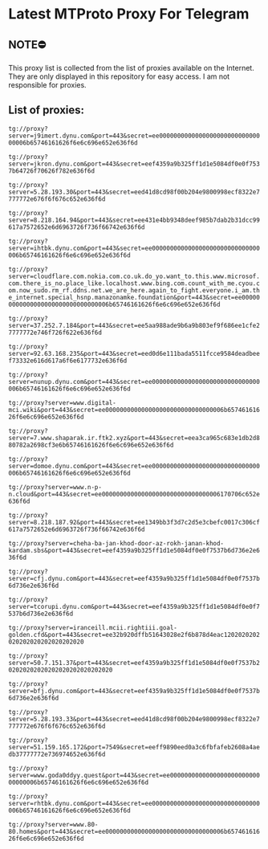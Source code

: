 # Latest MTProto Proxy For Telegram

## NOTE⛔

This proxy list is collected from the list of proxies available on the Internet. They are only displayed in this repository for easy access. I am not responsible for proxies.

## List of proxies:

`tg://proxy?server=j9imert.dynu.com&port=443&secret=ee000000000000000000000000000000006b65746161626f6e6c696e652e636f6d`

`tg://proxy?server=jkron.dynu.com&port=443&secret=eef4359a9b325ff1d1e5084df0e0f7537b64726f70626f782e636f6d`

`tg://proxy?server=5.28.193.30&port=443&secret=eed41d8cd98f00b204e9800998ecf8322e7777772e676f6f676c652e636f6d`

`tg://proxy?server=8.218.164.94&port=443&secret=ee431e4bb9348deef985b7dab2b31dcc99617a7572652e6d6963726f736f66742e636f6d`

`tg://proxy?server=ihtbk.dynu.com&port=443&secret=ee000000000000000000000000000000006b65746161626f6e6c696e652e636f6d`

`tg://proxy?server=cloudflare.com.nokia.com.co.uk.do_yo.want_to.this.www.microsof.com.there_is_no.place_like.localhost.www.bing.com.count_with_me.cyou.com.now_sudo.rm_rf.ddns.net.we_are_here.again_to_fight.everyone.i_am.the_internet.special_hsnp.manazonamke.foundation&port=443&secret=ee000000000000000000000000000000006b65746161626f6e6c696e652e636f6d`

`tg://proxy?server=37.252.7.184&port=443&secret=ee5aa988ade9b6a9b803ef9f686ee1cfe27777772e746f726f622e636f6d`

`tg://proxy?server=92.63.168.235&port=443&secret=eed0d6e111bada5511fcce9584deadbeef73332e616d617a6f6e6177732e636f6d`

`tg://proxy?server=nunup.dynu.com&port=443&secret=ee000000000000000000000000000000006b65746161626f6e6c696e652e636f6d`

`tg://proxy?server=www.digital-mci.wiki&port=443&secret=ee000000000000000000000000000000006b65746161626f6e6c696e652e636f6d`

`tg://proxy?server=7.www.shaparak.ir.ftk2.xyz&port=443&secret=eea3ca965c683e1db2d880782a2698cf3e6b65746161626f6e6c696e652e636f6d`

`tg://proxy?server=domoe.dynu.com&port=443&secret=ee000000000000000000000000000000006b65746161626f6e6c696e652e636f6d`

`tg://proxy?server=www.n-p-n.cloud&port=443&secret=ee000000000000000000000000000000006170706c652e636f6d`

`tg://proxy?server=8.218.187.92&port=443&secret=ee1349bb3f3d7c2d5e3cbefc0017c306cf617a7572652e6d6963726f736f66742e636f6d`

`tg://proxy?server=cheha-ba-jan-khod-door-az-rokh-janan-khod-kardam.sbs&port=443&secret=eef4359a9b325ff1d1e5084df0e0f7537b6d736e2e636f6d`

`tg://proxy?server=cfj.dynu.com&port=443&secret=eef4359a9b325ff1d1e5084df0e0f7537b6d736e2e636f6d`

`tg://proxy?server=tcorupi.dynu.com&port=443&secret=eef4359a9b325ff1d1e5084df0e0f7537b6d736e2e636f6d`

`tg://proxy?server=iranceill.mcii.rightiii.goal-golden.cfd&port=443&secret=ee32b920dffb51643028e2f6b878d4eac1202020202020202020202020202020`

`tg://proxy?server=50.7.151.37&port=443&secret=eef4359a9b325ff1d1e5084df0e0f7537b202020202020202020202020202020`

`tg://proxy?server=bfj.dynu.com&port=443&secret=eef4359a9b325ff1d1e5084df0e0f7537b6d736e2e636f6d`

`tg://proxy?server=5.28.193.33&port=443&secret=eed41d8cd98f00b204e9800998ecf8322e7777772e676f6f676c652e636f6d`

`tg://proxy?server=51.159.165.172&port=7549&secret=eeff9890eed0a3c6fbfafeb2608a4aedb37777772e736974652e636f6d`

`tg://proxy?server=www.goda0ddyy.quest&port=443&secret=ee000000000000000000000000000000006b65746161626f6e6c696e652e636f6d`

`tg://proxy?server=rhtbk.dynu.com&port=443&secret=ee000000000000000000000000000000006b65746161626f6e6c696e652e636f6d`

`tg://proxy?server=www.80-80.homes&port=443&secret=ee000000000000000000000000000000006b65746161626f6e6c696e652e636f6d`

